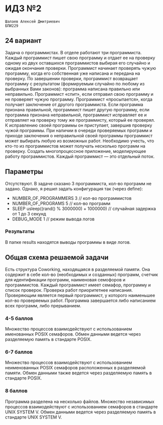 # ИДЗ №2

    Шалаев Алексей Дмитриевич
    БПИ229

## 24 вариант

Задача о программистах. В отделе работают три программиста. Каждый программист пишет свою программу и отдает ее на проверку одному из двух оставшихся программистов выбирая его случайно и ожидая окончания проверки. Программист начинает проверять чужую программу, когда его собственная уже написана и передана на проверку. По завершении проверки, программист возвращает программу с результатом (формируемым случайно по любому из выбранных Вами законов): программа написана правильно или неправильно. Программист «спит», если отправил свою программу и не проверяет чужую программу. Программист «просыпается», когда получает заключение от другого программиста. Если программа признана правильной, программист пишет другую программу, если программа признана неправильной, программист исправляет ее и отправляет на проверку тому же программисту, который ее проверял. К исправлению своей программы он приступает, завершив проверку чужой программы. При наличии в очереди проверяемых программ и приходе заключения о неправильной своей программы программист может выбирать любую из возможных работ. Необходимо учесть, что кто-то из программистов может
получать несколько программ на проверку.
Создать многопроцессное приложение, моделирующее работу программистов.
Каждый программист — это отдельный поток.


## Параметры

Отсутствуют. В задаче сказано 3 программиста, кол-во программ не задано.
Однако, я решил задать конфигурация так (через define):

- NUMBER_OF_PROGRAMMERS 3 // кол-во программистов
- NUMBER_OF_PROGRAMS 5 // кол-во программ
- SLEEP usleep((rand() % 3000000) + 1000000) // случайная задержка от 1 до 3 секунд
- DEBUG_MODE 1 // режим вывода логов

### Результаты

В папке results находятся выводы программы в виде логов.

## Общая схема решаемой задачи

Есть структура Coworking, находящаяся в разделяемой памяти.
Она содержит в себе кол-во (необходимых и созданных) программ, счетчик для идентификации программ, наименовая семофоров и программистов.
Каждый программист имеет семафор, программу и список проверок.
Проверка работ приоритетнее написания. Проверяющим является первый программист, у которого наименьшее кол-во проверяемых работ.
Программа завершается либо написанием всех программ, либо прерыванием.

### 4-5 баллов

Множество процессов взаимодействуют с использованием именованных POSIX семафоров. Обмен данными ведется через разделяемую память в стандарте POSIX.

### 6-7 баллов

Множество процессов взаимодействуют с использованием неименованных POSIX семафоров расположенных в разделяемой памяти. Обмен данными также ведется через разделяемую память в стандарте POSIX.

### 8 баллов

Программа разделена на несколько файлов.
Множество независимых процессов взаимодействуют с использованием семафоров в стандарте UNIX SYSTEM V. Обмен данными ведется через разделяемую память в стандарте UNIX
SYSTEM V.
